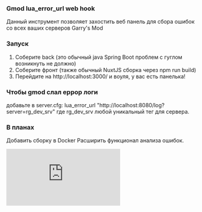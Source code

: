 ### Gmod lua_error_url web hook

Данный инструмент позволяет захостить веб панель для сбора ошибок со всех ваших серверов Garry's Mod

### Запуск
1. Соберите back (это обычный java Spring Boot проблем с гуглом возникнуть не должно)
2. Соберите фронт (также обычный NuxtJS сборка через npm run build)
3. Перейдите на http://localhost:3000/ и воуля, у вас есть панелька!

### Чтобы gmod слал еррор логи
добавьте в server.cfg: lua_error_url "http://localhost:8080/log?server=rg_dev_srv"
где rg_dev_srv любой уникальный тег для сервера.

### В планах

Добавить сборку в Docker
Расширить функционал анализа ошибок.


![GitHubViewsCounter](https://openlabx.com/githubviewscounter/api/gitvcr.php?username=physgun-box&repository=gmod-errors-hook-web&theme=dark)
